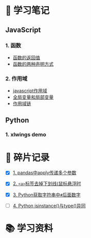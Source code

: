 # :notebook_with_decorative_cover: 学习笔记
## JavaScript
### 1. 函数
- [函数的返回值](https://github.com/BellaZZZZZ/haizhetang.github.io/blob/main/notes/javascript-pink/%E5%87%BD%E6%95%B0.md#%E5%87%BD%E6%95%B0%E7%9A%84%E8%BF%94%E5%9B%9E%E5%80%BC)
- [函数的两种声明方式](https://github.com/BellaZZZZZ/haizhetang.github.io/blob/main/notes/javascript-pink/%E5%87%BD%E6%95%B0.md#%E5%87%BD%E6%95%B0%E7%9A%84%E4%B8%A4%E7%A7%8D%E5%A3%B0%E6%98%8E%E6%96%B9%E5%BC%8F)
### 2. 作用域
- [javascript作用域](https://github.com/BellaZZZZZ/haizhetang.github.io/blob/main/notes/javascript-pink/%E4%BD%9C%E7%94%A8%E5%9F%9F.md#javascript%E4%BD%9C%E7%94%A8%E5%9F%9F)
- [全局变量和局部变量](https://github.com/BellaZZZZZ/haizhetang.github.io/blob/main/notes/javascript-pink/%E4%BD%9C%E7%94%A8%E5%9F%9F.md#%E5%85%A8%E5%B1%80%E5%8F%98%E9%87%8F%E5%92%8C%E5%B1%80%E9%83%A8%E5%8F%98%E9%87%8F)
- [作用域链](https://github.com/BellaZZZZZ/haizhetang.github.io/blob/main/notes/javascript-pink/%E4%BD%9C%E7%94%A8%E5%9F%9F.md#%E4%BD%9C%E7%94%A8%E5%9F%9F%E9%93%BE)
## Python
### 1. xlwings demo
# :memo: 碎片记录
- [x] [1. pandas中apply传递多个参数](https://github.com/BellaZZZZZ/haizhetang.github.io/issues/1)
- [x] [2. `<a>`标签去掉下划线(鼠标悬浮时](https://github.com/BellaZZZZZ/haizhetang.github.io/issues/2)
- [x] [3. Python获取字符串中`#`后面数字](https://github.com/BellaZZZZZ/haizhetang.github.io/issues/3)
- [ ] [4. Python isinstance()与type()异同](https://github.com/BellaZZZZZ/haizhetang.github.io/issues/4)


# :books: 学习资料

